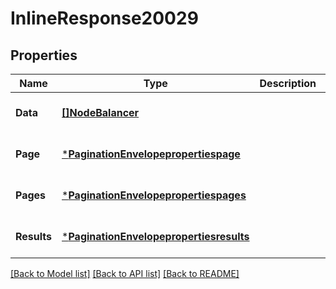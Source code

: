 # InlineResponse20029

## Properties
Name | Type | Description | Notes
------------ | ------------- | ------------- | -------------
**Data** | [**[]NodeBalancer**](NodeBalancer.md) |  | [optional] [default to null]
**Page** | [***PaginationEnvelopepropertiespage**](PaginationEnvelope/properties/page.md) |  | [optional] [default to null]
**Pages** | [***PaginationEnvelopepropertiespages**](PaginationEnvelope/properties/pages.md) |  | [optional] [default to null]
**Results** | [***PaginationEnvelopepropertiesresults**](PaginationEnvelope/properties/results.md) |  | [optional] [default to null]

[[Back to Model list]](../README.md#documentation-for-models) [[Back to API list]](../README.md#documentation-for-api-endpoints) [[Back to README]](../README.md)

